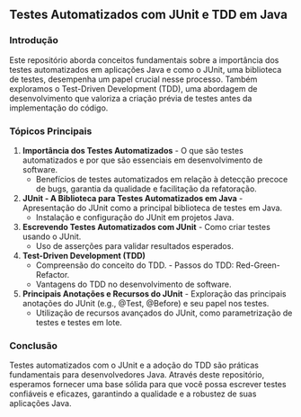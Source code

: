
## Testes Automatizados com JUnit e TDD em Java
### Introdução
Este repositório aborda conceitos fundamentais sobre a importância dos testes automatizados em aplicações Java e como o JUnit, uma biblioteca de testes, desempenha um papel crucial nesse processo. Também exploramos o Test-Driven Development (TDD), uma abordagem de desenvolvimento que valoriza a criação prévia de testes antes da implementação do código.
### Tópicos Principais
1. **Importância dos Testes Automatizados**   - O que são testes automatizados e por que são essenciais em desenvolvimento de software.
   - Benefícios de testes automatizados em relação à detecção precoce de bugs, garantia da qualidade e facilitação da refatoração.
2. **JUnit - A Biblioteca para Testes Automatizados em Java**   - Apresentação do JUnit como a principal biblioteca de testes em Java.
   - Instalação e configuração do JUnit em projetos Java.
3. **Escrevendo Testes Automatizados com JUnit**   - Como criar testes usando o JUnit.
   - Uso de asserções para validar resultados esperados.
4. **Test-Driven Development (TDD)**
   - Compreensão do conceito do TDD.   - Passos do TDD: Red-Green-Refactor.
   - Vantagens do TDD no desenvolvimento de software.
5. **Principais Anotações e Recursos do JUnit**   - Exploração das principais anotações do JUnit (e.g., @Test, @Before) e seu papel nos testes.
   - Utilização de recursos avançados do JUnit, como parametrização de testes e testes em lote.
### Conclusão
Testes automatizados com o JUnit e a adoção do TDD são práticas fundamentais para desenvolvedores Java. Através deste repositório, esperamos fornecer uma base sólida para que você possa escrever testes confiáveis e eficazes, garantindo a qualidade e a robustez de suas aplicações Java.